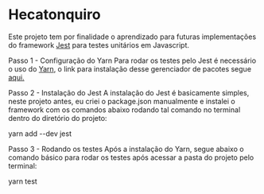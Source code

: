 # Hecatonquiro

Este projeto tem por finalidade o aprendizado para futuras implementações do framework [Jest](https://jestjs.io/) para
testes unitários em Javascript.

Passo 1 - Configuração do Yarn
  Para rodar os testes pelo Jest é necessário o uso do [Yarn](https://yarnpkg.com/pt-BR/), o link para instalação
  desse gerenciador de pacotes segue [aqui.](https://yarnpkg.com/lang/en/docs/install/#debian-stable)

Passo 2 - Instalação do Jest
  A instalação do Jest é basicamente simples, neste projeto antes, eu criei o package.json manualmente e
  instalei o framework com os comandos abaixo rodando tal comando no terminal dentro do diretório do projeto:

  yarn add --dev jest

Passo 3 - Rodando os testes
  Após a instalação do Yarn, segue abaixo o comando básico para rodar os testes após acessar a pasta do projeto 
  pelo terminal:

  yarn test
